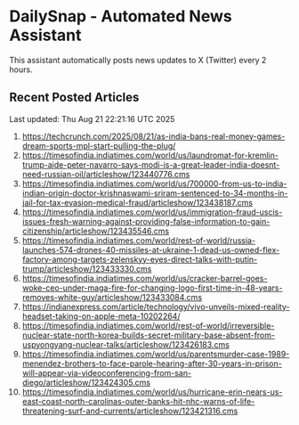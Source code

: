 # DailySnap - Automated News Assistant

This assistant automatically posts news updates to X (Twitter) every 2 hours.

## Recent Posted Articles

Last updated: Thu Aug 21 22:21:16 UTC 2025

1. https://techcrunch.com/2025/08/21/as-india-bans-real-money-games-dream-sports-mpl-start-pulling-the-plug/
2. https://timesofindia.indiatimes.com/world/us/laundromat-for-kremlin-trump-aide-peter-navarro-says-modi-is-a-great-leader-india-doesnt-need-russian-oil/articleshow/123440776.cms
3. https://timesofindia.indiatimes.com/world/us/700000-from-us-to-india-indian-origin-doctor-krishnaswami-sriram-sentenced-to-34-months-in-jail-for-tax-evasion-medical-fraud/articleshow/123438187.cms
4. https://timesofindia.indiatimes.com/world/us/immigration-fraud-uscis-issues-fresh-warning-against-providing-false-information-to-gain-citizenship/articleshow/123435546.cms
5. https://timesofindia.indiatimes.com/world/rest-of-world/russia-launches-574-drones-40-missiles-at-ukraine-1-dead-us-owned-flex-factory-among-targets-zelenskyy-eyes-direct-talks-with-putin-trump/articleshow/123433330.cms
6. https://timesofindia.indiatimes.com/world/us/cracker-barrel-goes-woke-ceo-under-maga-fire-for-changing-logo-first-time-in-48-years-removes-white-guy/articleshow/123433084.cms
7. https://indianexpress.com/article/technology/vivo-unveils-mixed-reality-headset-taking-on-apple-meta-10202264/
8. https://timesofindia.indiatimes.com/world/rest-of-world/irreversible-nuclear-state-north-korea-builds-secret-military-base-absent-from-uspyongyang-nuclear-talks/articleshow/123426183.cms
9. https://timesofindia.indiatimes.com/world/us/parentsmurder-case-1989-menendez-brothers-to-face-parole-hearing-after-30-years-in-prison-will-appear-via-videoconferencing-from-san-diego/articleshow/123424305.cms
10. https://timesofindia.indiatimes.com/world/us/hurricane-erin-nears-us-east-coast-north-carolinas-outer-banks-hit-nhc-warns-of-life-threatening-surf-and-currents/articleshow/123421316.cms

